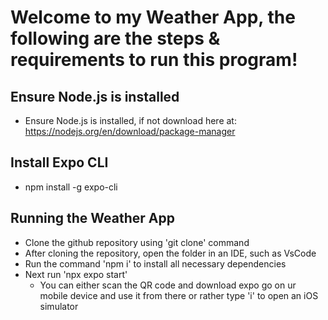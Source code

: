 # Welcome to my Weather App, the following are the steps & requirements to run this program!


## Ensure Node.js is installed

- Ensure Node.js is installed, if not download here at: https://nodejs.org/en/download/package-manager

## Install Expo CLI

- npm install -g expo-cli

## Running the Weather App

- Clone the github repository using 'git clone' command
- After cloning the repository, open the folder in an IDE, such as VsCode
- Run the command 'npm i' to install all necessary dependencies
- Next run 'npx expo start'
   - You can either scan the QR code and download expo go on ur mobile device and use it from there or rather type 'i' to open an iOS simulator

